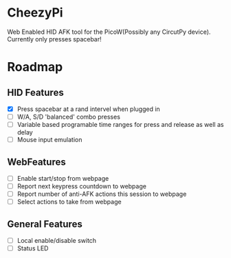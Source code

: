 # CheezyPi
Web Enabled HID AFK tool for the PicoW(Possibly any CircutPy device). Currently only presses spacebar!

# Roadmap
## HID Features
- [x] Press spacebar at a rand intervel when plugged in
- [ ] W/A, S/D 'balanced' combo presses
- [ ] Variable based programable time ranges for press and release as well as delay
- [ ] Mouse input emulation

## WebFeatures
- [ ] Enable start/stop from webpage
- [ ] Report next keypress countdown to webpage
- [ ] Report number of anti-AFK actions this session to webpage
- [ ] Select actions to take from webpage 

## General Features
- [ ] Local enable/disable switch
- [ ] Status LED